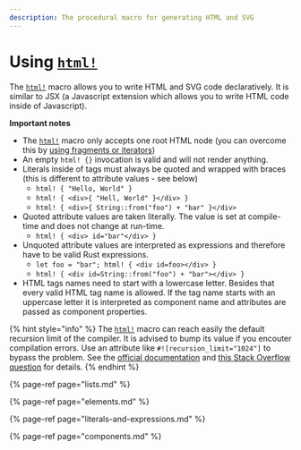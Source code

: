 ```yaml
---
description: The procedural macro for generating HTML and SVG
---
```


# Using [`html!`][1]

The [`html!`][1] macro allows you to write HTML and SVG code declaratively. It is similar to JSX \(a Javascript extension which allows you to write HTML code inside of Javascript\).

**Important notes**


- The [`html!`][1] macro only accepts one root HTML node (you can overcome this by [using fragments or iterators](lists.md))
- An empty `html! {}` invocation is valid and will not render anything.
- Literals inside of tags must always be quoted and wrapped with braces (this is different to attribute values - see below)
  * `html! { "Hello, World" }`
  * `html! { <div>{ "Hell, World" }</div> }`
  * `html! { <div>{ String::from("foo") + "bar" }</div>`
- Quoted attribute values are taken literally. The value is set at compile-time and does not change at run-time.
  * `html! { <div> id="bar"</div> }`
- Unquoted attribute values are interpreted as expressions and therefore have to be valid Rust expressions.
  * `let foo = "bar"; html! { <div id=foo></div> }`
  * `html! { <div id=String::from("foo") + "bar"></div> }`
- HTML tags names need to start with a lowercase letter. Besides that every valid HTML tag name is allowed. If the tag name starts with an uppercase letter it is interpreted as component name and attributes are passed as component properties.

{% hint style="info" %}
The [`html!`][1] macro can reach easily the default recursion limit of the compiler. It is advised to bump its value if you encouter compilation errors. Use an attribute like `#![recursion_limit="1024"]` to bypass the problem. See the [official documentation][2] and [this Stack Overflow question][3] for details.
{% endhint %}

{% page-ref page="lists.md" %}

{% page-ref page="elements.md" %}

{% page-ref page="literals-and-expressions.md" %}

{% page-ref page="components.md" %}

[1]: https://docs.rs/yew/latest/yew/macro.html.html
[2]: https://doc.rust-lang.org/reference/attributes/limits.html#the-recursion_limit-attribute
[3]: https://stackoverflow.com/questions/27454761/what-is-a-crate-attribute-and-where-do-i-add-it
